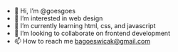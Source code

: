 - 👋 Hi, I’m @goesgoes
- 👀 I’m interested in web design
- 🌱 I’m currently learning html, css, and javascript
- 💞️ I’m looking to collaborate on frontend development
- 📫 How to reach me bagoeswicak@gmail.com

<!---
goesgoes/goesgoes is a ✨ special ✨ repository because its `README.md` (this file) appears on your GitHub profile.
You can click the Preview link to take a look at your changes.
--->
